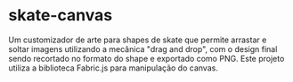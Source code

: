 # skate-canvas
Um customizador de arte para shapes de skate que permite arrastar e soltar imagens utilizando a mecânica "drag and drop", com o design final sendo recortado no formato do shape e exportado como PNG. Este projeto utiliza a biblioteca Fabric.js para manipulação do canvas.
